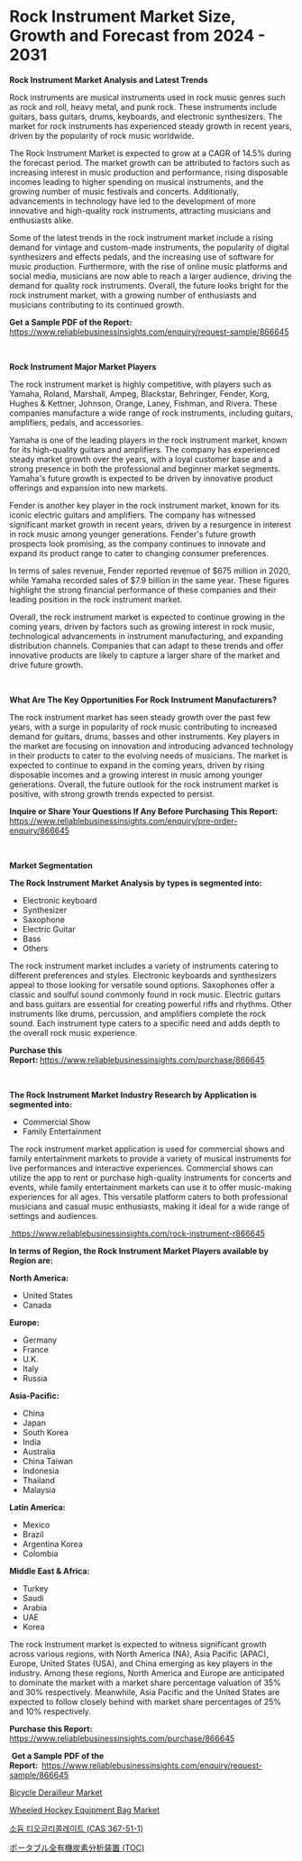 <p><h1>Rock Instrument Market Size, Growth and Forecast from 2024 - 2031</h1></p><p><strong>Rock Instrument Market Analysis and Latest Trends</strong></p>
<p><p>Rock instruments are musical instruments used in rock music genres such as rock and roll, heavy metal, and punk rock. These instruments include guitars, bass guitars, drums, keyboards, and electronic synthesizers. The market for rock instruments has experienced steady growth in recent years, driven by the popularity of rock music worldwide.</p><p>The Rock Instrument Market is expected to grow at a CAGR of 14.5% during the forecast period. The market growth can be attributed to factors such as increasing interest in music production and performance, rising disposable incomes leading to higher spending on musical instruments, and the growing number of music festivals and concerts. Additionally, advancements in technology have led to the development of more innovative and high-quality rock instruments, attracting musicians and enthusiasts alike.</p><p>Some of the latest trends in the rock instrument market include a rising demand for vintage and custom-made instruments, the popularity of digital synthesizers and effects pedals, and the increasing use of software for music production. Furthermore, with the rise of online music platforms and social media, musicians are now able to reach a larger audience, driving the demand for quality rock instruments. Overall, the future looks bright for the rock instrument market, with a growing number of enthusiasts and musicians contributing to its continued growth.</p></p>
<p><strong>Get a Sample PDF of the Report:&nbsp;</strong> <a href="https://www.reliablebusinessinsights.com/enquiry/request-sample/866645">https://www.reliablebusinessinsights.com/enquiry/request-sample/866645</a></p>
<p>&nbsp;</p>
<p><strong>Rock Instrument Major Market Players</strong></p>
<p><p>The rock instrument market is highly competitive, with players such as Yamaha, Roland, Marshall, Ampeg, Blackstar, Behringer, Fender, Korg, Hughes & Kettner, Johnson, Orange, Laney, Fishman, and Rivera. These companies manufacture a wide range of rock instruments, including guitars, amplifiers, pedals, and accessories.</p><p>Yamaha is one of the leading players in the rock instrument market, known for its high-quality guitars and amplifiers. The company has experienced steady market growth over the years, with a loyal customer base and a strong presence in both the professional and beginner market segments. Yamaha's future growth is expected to be driven by innovative product offerings and expansion into new markets.</p><p>Fender is another key player in the rock instrument market, known for its iconic electric guitars and amplifiers. The company has witnessed significant market growth in recent years, driven by a resurgence in interest in rock music among younger generations. Fender's future growth prospects look promising, as the company continues to innovate and expand its product range to cater to changing consumer preferences.</p><p>In terms of sales revenue, Fender reported revenue of $675 million in 2020, while Yamaha recorded sales of $7.9 billion in the same year. These figures highlight the strong financial performance of these companies and their leading position in the rock instrument market.</p><p>Overall, the rock instrument market is expected to continue growing in the coming years, driven by factors such as growing interest in rock music, technological advancements in instrument manufacturing, and expanding distribution channels. Companies that can adapt to these trends and offer innovative products are likely to capture a larger share of the market and drive future growth.</p></p>
<p>&nbsp;</p>
<p><strong>What Are The Key Opportunities For Rock Instrument Manufacturers?</strong></p>
<p><p>The rock instrument market has seen steady growth over the past few years, with a surge in popularity of rock music contributing to increased demand for guitars, drums, basses and other instruments. Key players in the market are focusing on innovation and introducing advanced technology in their products to cater to the evolving needs of musicians. The market is expected to continue to expand in the coming years, driven by rising disposable incomes and a growing interest in music among younger generations. Overall, the future outlook for the rock instrument market is positive, with strong growth trends expected to persist.</p></p>
<p><strong>Inquire or Share Your Questions If Any Before Purchasing This Report:</strong> <a href="https://www.reliablebusinessinsights.com/enquiry/pre-order-enquiry/866645">https://www.reliablebusinessinsights.com/enquiry/pre-order-enquiry/866645</a></p>
<p>&nbsp;</p>
<p><strong>Market Segmentation</strong></p>
<p><strong>The Rock Instrument Market Analysis by types is segmented into:</strong></p>
<p><ul><li>Electronic keyboard</li><li>Synthesizer</li><li>Saxophone</li><li>Electric Guitar</li><li>Bass</li><li>Others</li></ul></p>
<p><p>The rock instrument market includes a variety of instruments catering to different preferences and styles. Electronic keyboards and synthesizers appeal to those looking for versatile sound options. Saxophones offer a classic and soulful sound commonly found in rock music. Electric guitars and bass guitars are essential for creating powerful riffs and rhythms. Other instruments like drums, percussion, and amplifiers complete the rock sound. Each instrument type caters to a specific need and adds depth to the overall rock music experience.</p></p>
<p><strong>Purchase this Report:&nbsp;</strong><a href="https://www.reliablebusinessinsights.com/purchase/866645">https://www.reliablebusinessinsights.com/purchase/866645</a></p>
<p>&nbsp;</p>
<p><strong>The Rock Instrument Market Industry Research by Application is segmented into:</strong></p>
<p><ul><li>Commercial Show</li><li>Family Entertainment</li></ul></p>
<p><p>The rock instrument market application is used for commercial shows and family entertainment markets to provide a variety of musical instruments for live performances and interactive experiences. Commercial shows can utilize the app to rent or purchase high-quality instruments for concerts and events, while family entertainment markets can use it to offer music-making experiences for all ages. This versatile platform caters to both professional musicians and casual music enthusiasts, making it ideal for a wide range of settings and audiences.</p></p>
<p><a href="https://www.reliablebusinessinsights.com/rock-instrument-r866645">&nbsp;https://www.reliablebusinessinsights.com/rock-instrument-r866645</a></p>
<p><strong>In terms of Region, the Rock Instrument Market Players available by Region are:</strong></p>
<p>
    <p> <strong> North America: </strong>
        <ul>
            <li>United States</li>
            <li>Canada</li>
        </ul>
        </p> 
    <p> <strong> Europe: </strong>
        <ul>
            <li>Germany</li>
            <li>France</li>
            <li>U.K.</li>
            <li>Italy</li>
            <li>Russia</li>
        </ul>
        </p> 
    <p> <strong> Asia-Pacific: </strong>
        <ul>
            <li>China</li>
            <li>Japan</li>
            <li>South Korea</li>
            <li>India</li>
            <li>Australia</li>
            <li>China Taiwan</li>
            <li>Indonesia</li>
            <li>Thailand</li>
            <li>Malaysia</li>
        </ul>
        </p> 
    <p> <strong> Latin America: </strong>
        <ul>
            <li>Mexico</li>
            <li>Brazil</li>
            <li>Argentina Korea</li>
            <li>Colombia</li>
        </ul>
        </p> 
    <p> <strong> Middle East & Africa: </strong>
        <ul>
            <li>Turkey</li>
            <li>Saudi</li>
            <li>Arabia</li>
            <li>UAE</li>
            <li>Korea</li>
        </ul>
    </p>
    </p>
<p><p>The rock instrument market is expected to witness significant growth across various regions, with North America (NA), Asia Pacific (APAC), Europe, United States (USA), and China emerging as key players in the industry. Among these regions, North America and Europe are anticipated to dominate the market with a market share percentage valuation of 35% and 30% respectively. Meanwhile, Asia Pacific and the United States are expected to follow closely behind with market share percentages of 25% and 10% respectively.</p></p>
<p><strong>Purchase this Report: </strong><a href="https://www.reliablebusinessinsights.com/purchase/866645">https://www.reliablebusinessinsights.com/purchase/866645</a></p>
<p>&nbsp;<strong>Get a Sample PDF of the Report:&nbsp;&nbsp;</strong><a href="https://www.reliablebusinessinsights.com/enquiry/request-sample/866645">https://www.reliablebusinessinsights.com/enquiry/request-sample/866645</a></p>
<p><strong></strong></p>
<p><p><a href="https://github.com/maudAbbott7/Market-Research-Report-List-1/blob/main/bicycle-derailleur-market.md">Bicycle Derailleur Market</a></p><p><a href="https://github.com/MaraKoelpin2023/Market-Research-Report-List-1/blob/main/wheeled-hockey-equipment-bag-market.md">Wheeled Hockey Equipment Bag Market</a></p><p><a href="https://github.com/vss5505pa7z1p/Market-Research-Report-List-2/blob/main/7346736149253.md">소듐 티오글리콜레이트 (CAS 367-51-1)</a></p><p><a href="https://github.com/dadanedu33/Market-Research-Report-List-2/blob/main/2436930141401.md">ポータブル全有機炭素分析装置 (TOC)</a></p></p>